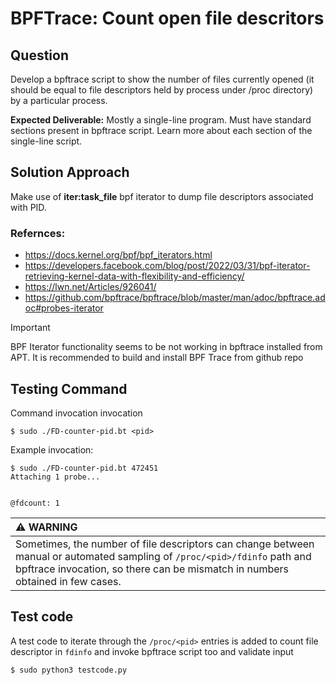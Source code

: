 # BPFTrace: Count open file descritors

## Question
Develop a bpftrace script to show the number of files currently opened (it should be equal to file descriptors held by process under /proc directory) by a particular process.

**Expected Deliverable:** Mostly a single-line program. Must have standard sections present in bpftrace script. Learn more about each section of the single-line script.

## Solution Approach

Make use of **iter:task_file** bpf iterator to dump file descriptors associated with PID.

### Refernces:
- https://docs.kernel.org/bpf/bpf_iterators.html
- https://developers.facebook.com/blog/post/2022/03/31/bpf-iterator-retrieving-kernel-data-with-flexibility-and-efficiency/
- https://lwn.net/Articles/926041/
- https://github.com/bpftrace/bpftrace/blob/master/man/adoc/bpftrace.adoc#probes-iterator


> [!IMPORTANT]
> BPF Iterator functionality seems to be not working in bpftrace installed from APT. It is recommended to build and install BPF Trace from github repo


## Testing Command

Command invocation invocation
```shellscript
$ sudo ./FD-counter-pid.bt <pid>
```

Example invocation:
```shellscript
$ sudo ./FD-counter-pid.bt 472451
Attaching 1 probe...


@fdcount: 1
```

| :warning: WARNING           |
|:----------------------------|
| Sometimes, the number of file descriptors can change between manual or automated sampling of ```/proc/<pid>/fdinfo``` path and bpftrace invocation, so there can be mismatch in numbers obtained in few cases.    |

## Test code

A test code to iterate through the ```/proc/<pid>``` entries is added to count file descriptor in ```fdinfo``` and invoke bpftrace script too and validate input

```shellscript
$ sudo python3 testcode.py
```
